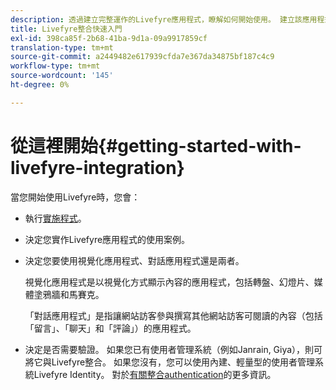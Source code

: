 ```yaml
---
description: 透過建立完整運作的Livefyre應用程式，瞭解如何開始使用。 建立該應用程式，以處理基本驗證、社交共用和事件追蹤。
title: Livefyre整合快速入門
exl-id: 398ca85f-2b68-41ba-9d1a-09a9917859cf
translation-type: tm+mt
source-git-commit: a2449482e617939cfda7e367da34875bf187c4c9
workflow-type: tm+mt
source-wordcount: '145'
ht-degree: 0%

---
```


# 從這裡開始{#getting-started-with-livefyre-integration}

當您開始使用Livefyre時，您會：

* 執行[實施程式](../c-getting-started/c-implementation-process/c-implementation-process.md#c_implementation_process)。
* 決定您實作Livefyre應用程式的使用案例。
* 決定您要使用視覺化應用程式、對話應用程式還是兩者。

   視覺化應用程式是以視覺化方式顯示內容的應用程式，包括轉盤、幻燈片、媒體塗鴉牆和馬賽克。

   「對話應用程式」是指讓網站訪客參與撰寫其他網站訪客可閱讀的內容（包括「留言」、「聊天」和「評論」）的應用程式。

* 決定是否需要驗證。 如果您已有使用者管理系統（例如Janrain, Giya），則可將它與Livefyre整合。 如果您沒有，您可以使用內建、輕量型的使用者管理系統Livefyre Identity。 對於[有關整合authentication](../t-about-identity-integration/t-about-identity-integration.md#t_about_identity_integration)的更多資訊。

